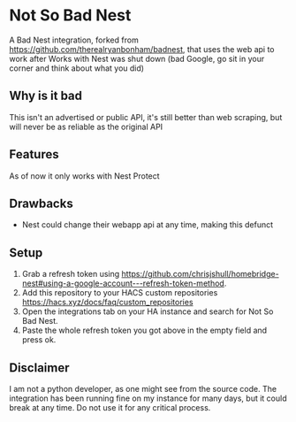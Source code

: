 # Not So Bad Nest

A Bad Nest integration, forked from https://github.com/therealryanbonham/badnest,  that uses the web api to work after Works with Nest was shut down (bad Google, go sit in your corner and think about what you did)

## Why is it bad

This isn't an advertised or public API, it's still better than web scraping, but will never be as reliable as the original API

## Features

As of now it only works with Nest Protect

## Drawbacks

- Nest could change their webapp api at any time, making this defunct

## Setup
1. Grab a refresh token using https://github.com/chrisjshull/homebridge-nest#using-a-google-account---refresh-token-method.
2. Add this repository to your HACS custom repositories https://hacs.xyz/docs/faq/custom_repositories
3. Open the integrations tab on your HA instance and search for Not So Bad Nest.
4. Paste the whole refresh token you got above in the empty field and press ok.

## Disclaimer
I am not a python developer, as one might see from the source code. The integration has been running fine on my instance for many days, but it could break at any time.
Do not use it for any critical process.
